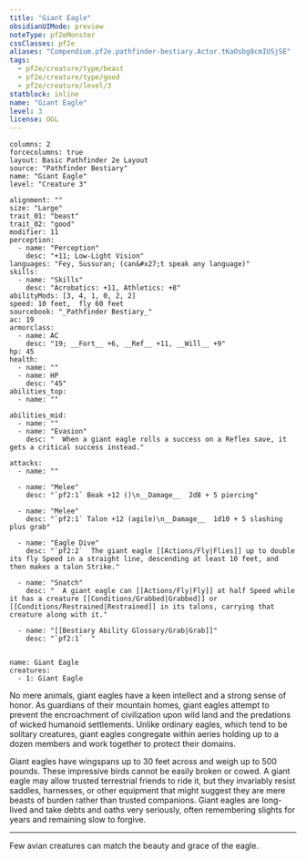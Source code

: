 ```yaml
---
title: "Giant Eagle"
obsidianUIMode: preview
noteType: pf2eMonster
cssClasses: pf2e
aliases: "Compendium.pf2e.pathfinder-bestiary.Actor.tKaOsbg8cmIUSjSE" 
tags:
  - pf2e/creature/type/beast
  - pf2e/creature/type/good
  - pf2e/creature/level/3
statblock: inline
name: "Giant Eagle"
level: 3
license: OGL
---
```


```statblock
columns: 2
forcecolumns: true
layout: Basic Pathfinder 2e Layout
source: "Pathfinder Bestiary"
name: "Giant Eagle"
level: "Creature 3"

alignment: ""
size: "Large"
trait_01: "beast"
trait_02: "good"
modifier: 11
perception:
  - name: "Perception"
    desc: "+11; Low-Light Vision"
languages: "Fey, Sussuran; (can&#x27;t speak any language)"
skills:
  - name: "Skills"
    desc: "Acrobatics: +11, Athletics: +8"
abilityMods: [3, 4, 1, 0, 2, 2]
speed: 10 feet,  fly 60 feet
sourcebook: "_Pathfinder Bestiary_"
ac: 19
armorclass:
  - name: AC
    desc: "19; __Fort__ +6, __Ref__ +11, __Will__ +9"
hp: 45
health:
  - name: ""
  - name: HP
    desc: "45"
abilities_top:
  - name: ""

abilities_mid:
  - name: ""
  - name: "Evasion"
    desc: "  When a giant eagle rolls a success on a Reflex save, it gets a critical success instead."

attacks:
  - name: ""

  - name: "Melee"
    desc: "`pf2:1` Beak +12 ()\n__Damage__  2d8 + 5 piercing"

  - name: "Melee"
    desc: "`pf2:1` Talon +12 (agile)\n__Damage__  1d10 + 5 slashing plus grab"

  - name: "Eagle Dive"
    desc: "`pf2:2`  The giant eagle [[Actions/Fly|Flies]] up to double its fly Speed in a straight line, descending at least 10 feet, and then makes a talon Strike."

  - name: "Snatch"
    desc: "  A giant eagle can [[Actions/Fly|Fly]] at half Speed while it has a creature [[Conditions/Grabbed|Grabbed]] or [[Conditions/Restrained|Restrained]] in its talons, carrying that creature along with it."

  - name: "[[Bestiary Ability Glossary/Grab|Grab]]"
    desc: "`pf2:1`  "
 
```

```encounter-table
name: Giant Eagle
creatures:
  - 1: Giant Eagle
```



No mere animals, giant eagles have a keen intellect and a strong sense of honor. As guardians of their mountain homes, giant eagles attempt to prevent the encroachment of civilization upon wild land and the predations of wicked humanoid settlements. Unlike ordinary eagles, which tend to be solitary creatures, giant eagles congregate within aeries holding up to a dozen members and work together to protect their domains.

Giant eagles have wingspans up to 30 feet across and weigh up to 500 pounds. These impressive birds cannot be easily broken or cowed. A giant eagle may allow trusted terrestrial friends to ride it, but they invariably resist saddles, harnesses, or other equipment that might suggest they are mere beasts of burden rather than trusted companions. Giant eagles are long-lived and take debts and oaths very seriously, often remembering slights for years and remaining slow to forgive.

* * *

Few avian creatures can match the beauty and grace of the eagle.
